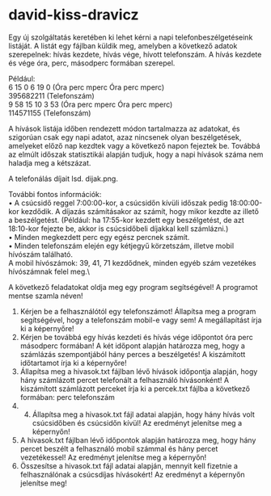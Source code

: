 # david-kiss-dravicz


Egy új szolgáltatás keretében ki lehet kérni a napi telefonbeszélgetéseink listáját. A listát egy fájlban küldik meg, amelyben a következő adatok szerepelnek: hívás kezdete, hívás vége, hívott telefonszám. A hívás kezdete és vége óra, perc, másodperc formában szerepel.

Például:  
6 15 0 6 19 0 (Óra perc mperc Óra perc mperc)  
395682211 (Telefonszám)  
9 58 15 10 3 53 (Óra perc mperc Óra perc mperc)  
114571155 (Telefonszám)  

A hívások listája időben rendezett módon tartalmazza az adatokat, és szigorúan csak egy napi adatot, azaz nincsenek olyan beszélgetések, amelyeket előző nap kezdtek vagy a következő napon fejeztek be. Továbbá az elmúlt időszak statisztikái alapján tudjuk, hogy a napi hívások száma nem haladja meg a kétszázat.

A telefonálás díjait lsd. dijak.png.

További fontos információk:\
• A csúcsidő reggel 7:00:00-kor, a csúcsidőn kívüli időszak pedig 18:00:00-kor kezdődik. A díjazás számításakor az számít, hogy mikor kezdte az illető a beszélgetést. (Például: ha 17:55-kor kezdett egy beszélgetést, de azt 18:10-kor fejezte be, akkor is csúcsidőbeli díjakkal kell számlázni.)\
• Minden megkezdett perc egy egész percnek számít.\
• Minden telefonszám elején egy kétjegyű körzetszám, illetve mobil hívószám található.\
A mobil hívószámok: 39, 41, 71 kezdődnek, minden egyéb szám vezetékes hívószámnak felel meg.\

A következő feladatokat oldja meg egy program segítségével! A programot mentse szamla néven!

1. Kérjen be a felhasználótól egy telefonszámot! Állapítsa meg a program segítségével, hogy a telefonszám mobil-e vagy sem! A megállapítást írja ki a képernyőre!
2. Kérjen be továbbá egy hívás kezdeti és hívás vége időpontot óra perc másodperc formában! A két időpont alapján határozza meg, hogy a számlázás szempontjából hány perces a beszélgetés! A kiszámított időtartamot írja ki a képernyőre!
3. Állapítsa meg a hivasok.txt fájlban lévő hívások időpontja alapján, hogy hány számlázott percet telefonált a felhasználó hívásonként! A kiszámított számlázott perceket írja ki a percek.txt fájlba a következő formában: perc telefonszám
4. 4. Állapítsa meg a hivasok.txt fájl adatai alapján, hogy hány hívás volt csúcsidőben és csúcsidőn kívül! Az eredményt jelenítse meg a képernyőn!
5. A hivasok.txt fájlban lévő időpontok alapján határozza meg, hogy hány percet beszélt a felhasználó mobil számmal és hány percet vezetékessel! Az eredményt jelenítse meg a képernyőn!
6. Összesítse a hivasok.txt fájl adatai alapján, mennyit kell fizetnie a felhasználónak a csúcsdíjas hívásokért! Az eredményt a képernyőn jelenítse meg!
